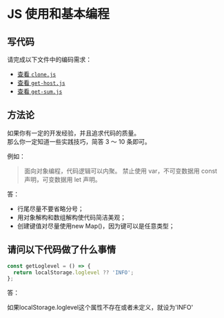 # JS 使用和基本编程

## 写代码

请完成以下文件中的编码需求：

- [查看 `clone.js`](./clone.js)
- [查看 `get-host.js`](./get-host.js)
- [查看 `get-sum.js`](./get-sum.js)

## 方法论

如果你有一定的开发经验，并且追求代码的质量。  
那么你一定知道一些实践技巧，简答 3 ～ 10 条即可。

例如：

> 面向对象编程，代码逻辑可以内聚。
> 禁止使用 var，不可变数据用 const 声明，可变数据用 let 声明。


答：

- 行尾尽量不要省略分号；
- 用对象解构和数组解构使代码简洁美观；
- 创建键值对尽量使用new Map()，因为键可以是任意类型；


## 请问以下代码做了什么事情

```js
const getLoglevel = () => {
  return localStorage.loglevel ?? 'INFO';
};
```

答：

如果localStorage.loglevel这个属性不存在或者未定义，就设为'INFO'


